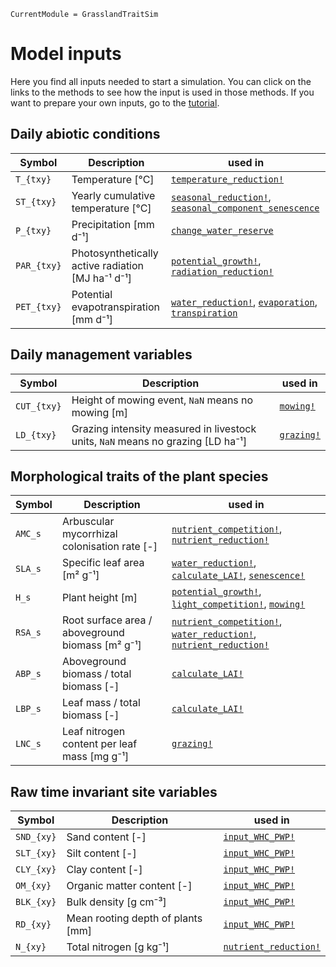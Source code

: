 ```@meta
CurrentModule = GrasslandTraitSim
```

# Model inputs

Here you find all inputs needed to start a simulation. You can click on the links to the methods to see how the input is used in those methods. If you want to prepare your own inputs, go to the [tutorial](@ref "How to prepare the input data to start a simulation").

## Daily abiotic conditions
| Symbol        | Description                                       | used in                                                                    |
| ------------- | ------------------------------------------------- | -------------------------------------------------------------------------- |
| ``T_{txy}``   | Temperature [°C]                                  | [`temperature_reduction!`](@ref)                                           |
| ``ST_{txy}``  | Yearly cumulative temperature [°C]                | [`seasonal_reduction!`](@ref), [`seasonal_component_senescence`](@ref)     |
| ``P_{txy}``   | Precipitation [mm d⁻¹]                            | [`change_water_reserve`](@ref)                                             |
| ``PAR_{txy}`` | Photosynthetically active radiation [MJ ha⁻¹ d⁻¹] | [`potential_growth!`](@ref), [`radiation_reduction!`](@ref)                |
| ``PET_{txy}`` | Potential evapotranspiration [mm d⁻¹]             | [`water_reduction!`](@ref), [`evaporation`](@ref), [`transpiration`](@ref) |

## Daily management variables
| Symbol        | Description                                                                     | used in                                  
| ------------- | ------------------------------------------------------------------------------- | -------------------|
| ``CUT_{txy}`` | Height of mowing event, `NaN` means no mowing [m]                               | [`mowing!`](@ref)  |
| ``LD_{txy}``  | Grazing intensity measured in livestock units, `NaN` means no grazing [LD ha⁻¹] | [`grazing!`](@ref) |

## Morphological traits of the plant species
| Symbol    |Description                                       | used in                                                                                    |
| --------- | ------------------------------------------------ | -------------------------------------------------------------------------------------------|
| ``AMC_s`` | Arbuscular mycorrhizal colonisation rate [-]     | [`nutrient_competition!`](@ref), [`nutrient_reduction!`](@ref)                             |
| ``SLA_s`` | Specific leaf area [m² g⁻¹]                      | [`water_reduction!`](@ref), [`calculate_LAI!`](@ref), [`senescence!`](@ref)                |
| ``H_s``   | Plant height [m]                                 | [`potential_growth!`](@ref), [`light_competition!`](@ref), [`mowing!`](@ref)               |
| ``RSA_s`` | Root surface area / aboveground biomass [m² g⁻¹] | [`nutrient_competition!`](@ref), [`water_reduction!`](@ref), [`nutrient_reduction!`](@ref) |
| ``ABP_s`` | Aboveground biomass / total biomass [-]          | [`calculate_LAI!`](@ref)                                                                   |
| ``LBP_s`` | Leaf mass / total biomass [-]                    | [`calculate_LAI!`](@ref)                                                                   |
| ``LNC_s`` | Leaf nitrogen content per leaf mass [mg g⁻¹]     | [`grazing!`](@ref)                                                                         |
    
## Raw time invariant site variables
| Symbol       | Description                       | used in                       |
| ------------ | --------------------------------- | --------------------------    |
| ``SND_{xy}`` | Sand content [-]                  | [`input_WHC_PWP!`](@ref)      |
| ``SLT_{xy}`` | Silt content [-]                  | [`input_WHC_PWP!`](@ref)      |
| ``CLY_{xy}`` | Clay content [-]                  | [`input_WHC_PWP!`](@ref)      |
| ``OM_{xy}``  | Organic matter content [-]        | [`input_WHC_PWP!`](@ref)      |
| ``BLK_{xy}`` | Bulk density [g cm⁻³]             | [`input_WHC_PWP!`](@ref)      |
| ``RD_{xy}``  | Mean rooting depth of plants [mm] | [`input_WHC_PWP!`](@ref)      |
| ``N_{xy}``   | Total nitrogen [g kg⁻¹]           | [`nutrient_reduction!`](@ref) |
